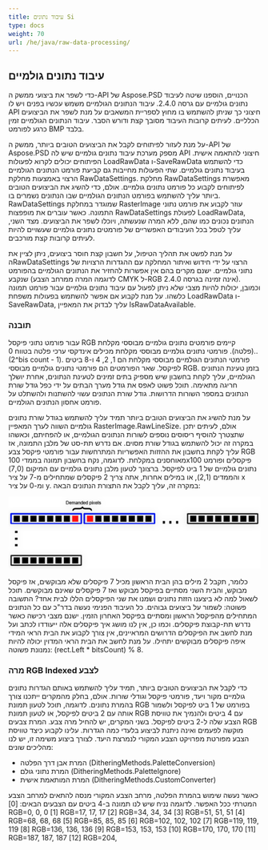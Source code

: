 ```yaml
---
title: עיבוד נתונים Si
type: docs
weight: 70
url: /he/java/raw-data-processing/
---
```


## **עיבוד נתונים גולמיים**
כדי לשפר את ביצועי ממשק ה-API של Aspose.PSD הכנויים, הוספנו שיטה לעיבוד נתונים גולמיים עם גרסה 2.4.0. עיבוד הנתונים הגולמיים משמש עכשיו בפנים ויש לו API חיצוני כך שניתן להשתמש בו מחוץ לספריית המשאבים על מנת לשפר את הביצועים הכלליים. לעיתים קרובות העיבוד מסובך קצת ודורש הסבר. עיבוד הנתונים הגולמיים זמין כרגע לפורמט BMP בלבד. 

על מנת לעזור לפיתוחים לקבל את הביצועים הטובים ביותר, ממשק ה-API של Aspose.PSD מספק מערכת עיבוד נתונים גולמיים שיש לה API חיצוני להתאמה אישית. הפיתוחים יכולים לקרוא לפעולות LoadRawData ו-SaveRawData כדי להשתמש בעיבוד נתונים גולמיים. שתי הפעולות מחייבות גם קביעת פורמט הנתונים הגולמיים הרצוי באמצעות מחלקת RawDataSettings. מחלקת RawDataSettings מאפשרת לפיתוחים לקבוע כל פורמט נתונים גולמיים. אולם, כדי להשיג את הביצועים הטובים ביותר עליך להשתמש בפורמט הנתונים הגולמיים שבו הנתונים נשמרים בו. RawDataSettings שמוגדר במחלקת RasterImage עוזר לקבוע את פורמט נתוני התמונה. כאשר עוברים את מופפצות RawDataSettings לפעולת LoadRawData, הנתונים נכונים כמו שהם, ללא המרה שנעשתה, ויוכלו לשפר את הביצועים. מצד השני, עליך לטפל בכל העיבודים האפשריים של פורמטים נתונים גולמיים שעשויים להיות לעיתים קרובות קצת מורכבים.

על מנת לפשט את תהליך הטיפול, על חשבון קצת חוסר ביצועים, ניתן לציין את הRawDataSettings הרצוי על ידי חידוש ואיתור המחלקה עם ההגדרות הרצויות של נתוני גולמיים. ישנם מקרים בהם אין אפשרות להחזיר את הנתונים הגולמיים בהפורמט שנקבע (לדוגמה המרה ממרחב הצבע CMYK ל-RGB אינה זמינה בגרסה 2.4.0). וכמובן, יכולות להיות מצבי שלא ניתן לפעול עם עיבוד נתונים גולמיים עבור פורמט תמונה כלשהו. על מנת לקבוע אם אפשר להשתמש בפעולות משפחת LoadRawData ו-SaveRawData, עליך לבדוק את המאפיין IsRawDataAvailable.

### **תובנה**
עבור פורמט נתוני פיקסל RGB קיימים פורמטים נתונים גולמיים מבוססי מקלחת (פלטה). פורמטי נתונים גולמיים מבוססי מקלחת מכילים אינדקסי ערכי פלטה בטווח 0..(2^bis count - 1). פורמטי הנתונים הגולמיים מבוססי מקלחת הם 1, 2, 4 ו-8 ביטים לפיקסל. שאר הפורמטים הם פורמטי נתונים גולמיים מבוססי RGB. בזמן טעינת הנתונים הגולמיים, עליך לקחת בחשבון שיש מספיק בתים זמינים לטעינת הנתונים, אחרת יושלך חריגה מתאימה. תוכל פשוט לאפס את גודל מערך הבתים על ידי כפל גודל שורת הנתונים במספר השורות הדרושות. גודל שורת הנתונים עשוי להשתנות ולהשתלט על פורמט אחסון הנתונים הגולמיים.

על מנת להשיג את הביצועים הטובים ביותר תמיד עליך להשתמש בגודל שורת נתונים גולמיים השווה לערך המאפיין RasterImage.RawLineSize. אולם, לעיתים יתכן שתצטרך להוסיף ריסוסים נוספים לשורות הנתונים הגולמיים, או להפחיתם, וכאשהו במקרה זה יכול להשתמש בגודל שורת מסוים. אם נדרש תת-סט של מלבן התמונה, אז עליך לקחת בחשבון את ההזזות האפשריות המתרחשות עבור פורמטי פיקסל צבע RGB מאוחסנים במקלחת. לדוגמה, נקח בחשבון תמונה בממדי 100x100 פיקסלים ופורמט נתונים גולמיים של 1 ביט לפיקסל. ברצונך לטעון מלבן נתונים גולמיים עם המיקום (7,0) והממדים (2,1), או במילים אחרות, אתה צריך 2 פיקסלים שמתחילים מ-7 על ציר x ומ-0 על ציר y. במקרה זה, עליך לקבל את התצורת הנתונים הבאה:

![todo:image_alt_text](raw-data-processing_1.png)

כלומר, תקבל 2 מילים בהן הבית הראשון מכיל 7 פיקסלים שלא מבוקשים, אז פיקסל מבוקש, והבית השני מסתיים בפיקסל מבוקש ואז 7 פיקסלים שאינם מבוקשים. תוכל לשאול למה לא ביצענו הזזת נתונים ושמנו את שני הפיקסלים הללו לבית אחד? התשובה פשוטה: לשמור על ביצועים גבוהים. כל העיבוד הפנימי נעשה בדר"כ עם כל הנתונים המתחילים מהפיקסל הראשון ומסתיים בפיקסל האחרון הזמין. ישנם מצבי רכישה כאשר נדרש תת-קבוצת פיקסלים. וכמו כן, אין לנו מושג איך פיקסלים אלה ייעודדו לכתב ועל מנת לחשב את הפיקסלים הדרושים המראיינים, אין צורך לקבוע את הבית הראי המידי איפה פיקסלים מבוקשים יתחילו. על מנת לחשב את הבית הראי המדוין יכולה להיות נמנונת פשוטה: (rect.Left * bitsCount) % 8.

### **מרה RGB Indexed לצבע**
כדי לקבל את הביצועים הטובים ביותר, תמיד עליך להשתמש באותם הגדרות נתונים גולמיים מקור ויעד, פורמטי פיקסל וגודלי שורות. אולם, בחלק מהמקרים ייתכנו צורך בהמרת נתונים. לדוגמה, תוכל לטעון תמונת RGB בפורמט של 1 ביט לפיקסל ולשמור אותה עם 2 ביטים לפיקסל, או לטעון תמונת RGB עם 4 ביטים ולהנמיך את טוויסת הצבע שלה ל-2 ביטים לפיקסל. בשני המקרים, יש להחיל מרה צבע. המרת צבעים RGB מוקשה לפעמים ואינה ניתנת לביצוע בלעדי כמה הגדרות. עלינו לקבוע כיצד טוויסת הצבע מפורטת מפרויקט הצבע המקורי לנמרצת היעד. לצורך ביצוע משימה זו, יש לנו מהליכים שונים:

- המרת אבן דרך הפלטה (DitheringMethods.PaletteConversion)
- המרת נתוני גולם (DitheringMethods.PaletteIgnore)
- המרת המותאמת אישית (DitheringMethods.CustomConverter)

כאשר נעשה שימוש בהמרת הפלטה, מרחב הצבע המקורי מנסה להתאים למרחב הצבע המטרתי ככל האפשר. לדוגמה נניח שיש לנו תמונה ב-4 ביטים עם הצבעים הבאים:
[0] RGB=0, 0, 0
[1] RGB=17, 17, 17
[2] RGB=34, 34, 34
[3] RGB=51, 51, 51
[4] RGB=68, 68, 68
[5] RGB=85, 85, 85
[6] RGB=102, 102, 102
[7] RGB=119, 119, 119
[8] RGB=136, 136, 136
[9] RGB=153, 153, 153
[10] RGB=170, 170, 170
[11] RGB=187, 187, 187
[12] RGB=204, 
